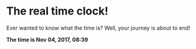 # The real time clock!

Ever wanted to know what the time is? Well, your journey is about to end!

**The time is Nov 04, 2017, 08:39**